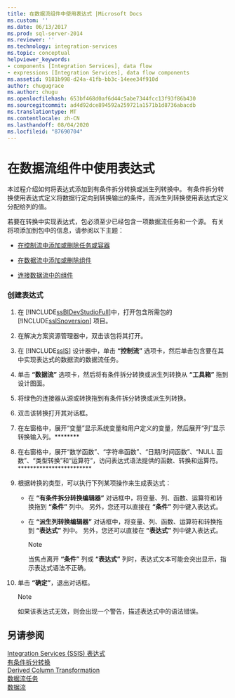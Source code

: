 ```yaml
---
title: 在数据流组件中使用表达式 |Microsoft Docs
ms.custom: ''
ms.date: 06/13/2017
ms.prod: sql-server-2014
ms.reviewer: ''
ms.technology: integration-services
ms.topic: conceptual
helpviewer_keywords:
- components [Integration Services], data flow
- expressions [Integration Services], data flow components
ms.assetid: 9181b998-d24a-41fb-bb3c-14eee34f910d
author: chugugrace
ms.author: chugu
ms.openlocfilehash: 653bf468d0af6d44c5abe7344fcc13f93f86b430
ms.sourcegitcommit: ad4d92dce894592a259721a1571b1d8736abacdb
ms.translationtype: MT
ms.contentlocale: zh-CN
ms.lasthandoff: 08/04/2020
ms.locfileid: "87690704"
---
```

# <a name="use-an-expression-in-a-data-flow-component"></a>在数据流组件中使用表达式
  本过程介绍如何将表达式添加到有条件拆分转换或派生列转换中。 有条件拆分转换使用表达式定义将数据行定向到转换输出的条件，而派生列转换使用表达式定义分配给列的值。  
  
 若要在转换中实现表达式，包必须至少已经包含一项数据流任务和一个源。 有关将项添加到包中的信息，请参阅以下主题：  
  
-   [在控制流中添加或删除任务或容器](control-flow/add-or-delete-a-task-or-a-container-in-a-control-flow.md)  
    
  
-   [在数据流中添加或删除组件](data-flow/add-or-delete-a-component-in-a-data-flow.md)  
  
-   [连接数据流中的组件](data-flow/connect-components-in-a-data-flow.md)  
  
### <a name="to-create-an-expression"></a>创建表达式  
  
1.  在 [!INCLUDE[ssBIDevStudioFull](../includes/ssbidevstudiofull-md.md)]中，打开包含所需包的 [!INCLUDE[ssISnoversion](../includes/ssisnoversion-md.md)] 项目。  
  
2.  在解决方案资源管理器中，双击该包将其打开。  
  
3.  在 [!INCLUDE[ssIS](../includes/ssis-md.md)] 设计器中，单击 **“控制流”** 选项卡，然后单击包含要在其中实现表达式的数据流的数据流任务。  
  
4.  单击 **“数据流”** 选项卡，然后将有条件拆分转换或派生列转换从 **“工具箱”** 拖到设计图面。  
  
5.  将绿色的连接器从源或转换拖到有条件拆分转换或派生列转换。  
  
6.  双击该转换打开其对话框。  
  
7.  在左窗格中，展开“变量”显示系统变量和用户定义的变量，然后展开“列”显示转换输入列。********  
  
8.  在右窗格中，展开“数学函数”、“字符串函数”、“日期/时间函数”、“NULL 函数”、“类型转换”和“运算符”，访问表达式语法提供的函数、转换和运算符。************************  
  
9. 根据转换的类型，可以执行下列某项操作来生成表达式：  
  
    -   在 **“有条件拆分转换编辑器”** 对话框中，将变量、列、函数、运算符和转换拖到 **“条件”** 列中。 另外，您还可以直接在 **“条件”** 列中键入表达式。  
  
    -   在 **“派生列转换编辑器”** 对话框中，将变量、列、函数、运算符和转换拖到 **“表达式”** 列中。 另外，您还可以直接在 **“表达式”** 列中键入表达式。  
  
        > [!NOTE]  
        >   当焦点离开 **“条件”** 列或 **“表达式”** 列时，表达式文本可能会突出显示，指示表达式语法不正确。  
  
10. 单击 **“确定”**，退出对话框。  
  
    > [!NOTE]  
    >  如果该表达式无效，则会出现一个警告，描述表达式中的语法错误。  
  
## <a name="see-also"></a>另请参阅  
 [Integration Services &#40;SSIS&#41; 表达式](expressions/integration-services-ssis-expressions.md)   
 [有条件拆分转换](data-flow/transformations/conditional-split-transformation.md)   
 [Derived Column Transformation](data-flow/transformations/derived-column-transformation.md)   
 [数据流任务](control-flow/data-flow-task.md)   
 [数据流](data-flow/data-flow.md)  
  
  
